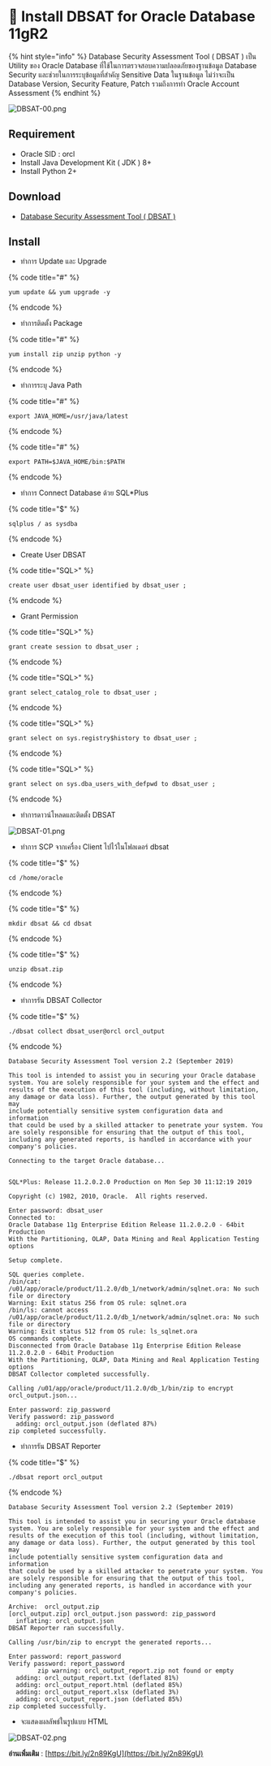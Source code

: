 # 🥒 Install DBSAT for Oracle Database 11gR2

{% hint style="info" %}
Database Security Assessment Tool ( DBSAT ) เป็น Utility ของ Oracle Database ที่ใช้ในการตรวจสอบความปลอดภัยของฐานข้อมูล Database Security และช่วยในการระบุข้อมูลที่สำคัญ Sensitive Data ในฐานข้อมูล ไม่ว่าจะเป็น Database Version, Security Feature, Patch รวมถึงการทำ Oracle Account Assessment
{% endhint %}

![DBSAT-00.png](../../.gitbook/assets/dbsat-00.png)

## **Requirement**

* Oracle SID : orcl
* Install Java Development Kit ( JDK ) 8+
* Install Python 2+

## **Download**

* [Database Security Assessment Tool ( DBSAT )](https://www.oracle.com/technetwork/database/security/dbsat/downloads/index.html)

## **Install**

* ทำการ Update และ Upgrade

{% code title="#" %}
```
yum update && yum upgrade -y
```
{% endcode %}

* ทำการติดตั้ง Package

{% code title="#" %}
```
yum install zip unzip python -y
```
{% endcode %}

* ทำการระบุ Java Path

{% code title="#" %}
```
export JAVA_HOME=/usr/java/latest
```
{% endcode %}

{% code title="#" %}
```
export PATH=$JAVA_HOME/bin:$PATH
```
{% endcode %}

* ทำการ Connect Database ด้วย SQL\*Plus

{% code title="$" %}
```
sqlplus / as sysdba
```
{% endcode %}

* Create User DBSAT

{% code title="SQL>" %}
```
create user dbsat_user identified by dbsat_user ;
```
{% endcode %}

* Grant Permission

{% code title="SQL>" %}
```
grant create session to dbsat_user ;
```
{% endcode %}

{% code title="SQL>" %}
```
grant select_catalog_role to dbsat_user ;
```
{% endcode %}

{% code title="SQL>" %}
```
grant select on sys.registry$history to dbsat_user ;
```
{% endcode %}

{% code title="SQL>" %}
```
grant select on sys.dba_users_with_defpwd to dbsat_user ;
```
{% endcode %}

* ทำการดาวน์โหลดและติดตั้ง DBSAT

![DBSAT-01.png](../../.gitbook/assets/dbsat-01.png)

* ทำการ SCP จากเครื่อง Client ไปไว้ในโฟลเดอร์ dbsat

{% code title="$" %}
```
cd /home/oracle
```
{% endcode %}

{% code title="$" %}
```
mkdir dbsat && cd dbsat
```
{% endcode %}

{% code title="$" %}
```
unzip dbsat.zip
```
{% endcode %}

* ทำการรัน DBSAT Collector

{% code title="$" %}
```
./dbsat collect dbsat_user@orcl orcl_output
```
{% endcode %}

```
Database Security Assessment Tool version 2.2 (September 2019)

This tool is intended to assist you in securing your Oracle database
system. You are solely responsible for your system and the effect and
results of the execution of this tool (including, without limitation,
any damage or data loss). Further, the output generated by this tool may
include potentially sensitive system configuration data and information
that could be used by a skilled attacker to penetrate your system. You
are solely responsible for ensuring that the output of this tool,
including any generated reports, is handled in accordance with your
company's policies.

Connecting to the target Oracle database...


SQL*Plus: Release 11.2.0.2.0 Production on Mon Sep 30 11:12:19 2019

Copyright (c) 1982, 2010, Oracle.  All rights reserved.

Enter password: dbsat_user
Connected to:
Oracle Database 11g Enterprise Edition Release 11.2.0.2.0 - 64bit Production
With the Partitioning, OLAP, Data Mining and Real Application Testing options

Setup complete.

SQL queries complete.
/bin/cat: /u01/app/oracle/product/11.2.0/db_1/network/admin/sqlnet.ora: No such file or directory
Warning: Exit status 256 from OS rule: sqlnet.ora
/bin/ls: cannot access /u01/app/oracle/product/11.2.0/db_1/network/admin/sqlnet.ora: No such file or directory
Warning: Exit status 512 from OS rule: ls_sqlnet.ora
OS commands complete.
Disconnected from Oracle Database 11g Enterprise Edition Release 11.2.0.2.0 - 64bit Production
With the Partitioning, OLAP, Data Mining and Real Application Testing options
DBSAT Collector completed successfully.

Calling /u01/app/oracle/product/11.2.0/db_1/bin/zip to encrypt orcl_output.json...

Enter password: zip_password
Verify password: zip_password
  adding: orcl_output.json (deflated 87%)
zip completed successfully.
```

* ทำการรัน DBSAT Reporter

{% code title="$" %}
```
./dbsat report orcl_output
```
{% endcode %}

```
Database Security Assessment Tool version 2.2 (September 2019)

This tool is intended to assist you in securing your Oracle database
system. You are solely responsible for your system and the effect and
results of the execution of this tool (including, without limitation,
any damage or data loss). Further, the output generated by this tool may
include potentially sensitive system configuration data and information
that could be used by a skilled attacker to penetrate your system. You
are solely responsible for ensuring that the output of this tool,
including any generated reports, is handled in accordance with your
company's policies.

Archive:  orcl_output.zip
[orcl_output.zip] orcl_output.json password: zip_password
  inflating: orcl_output.json
DBSAT Reporter ran successfully.

Calling /usr/bin/zip to encrypt the generated reports...

Enter password: report_password
Verify password: report_password
        zip warning: orcl_output_report.zip not found or empty
  adding: orcl_output_report.txt (deflated 81%)
  adding: orcl_output_report.html (deflated 85%)
  adding: orcl_output_report.xlsx (deflated 3%)
  adding: orcl_output_report.json (deflated 85%)
zip completed successfully.
```

* จะแสดงผลลัพธ์ในรูปแบบ HTML

![DBSAT-02.png](../../.gitbook/assets/dbsat-02.png)

**อ่านเพิ่มเติม** : [https://bit.ly/2n89KgU](https://bit.ly/2n89KgU)
